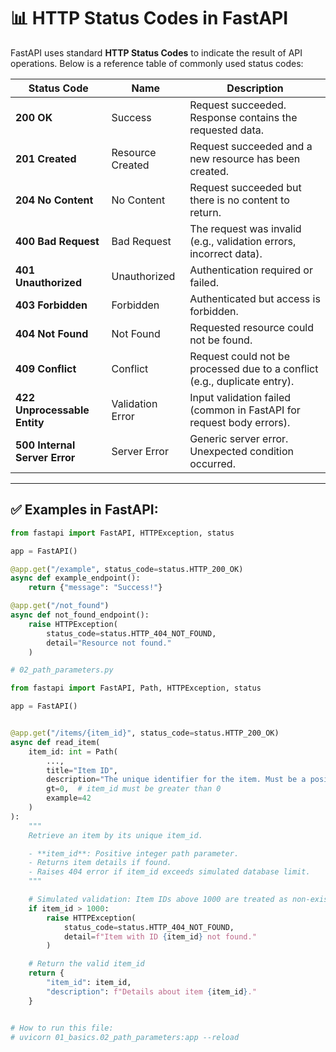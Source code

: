 # 📊 HTTP Status Codes in FastAPI

FastAPI uses standard **HTTP Status Codes** to indicate the result of API operations. Below is a reference table of commonly used status codes:

| Status Code | Name                  | Description                                                       |
|-------------|-----------------------|-------------------------------------------------------------------|
| **200 OK**  | Success               | Request succeeded. Response contains the requested data.          |
| **201 Created** | Resource Created  | Request succeeded and a new resource has been created.            |
| **204 No Content** | No Content     | Request succeeded but there is no content to return.              |
| **400 Bad Request** | Bad Request   | The request was invalid (e.g., validation errors, incorrect data).|
| **401 Unauthorized** | Unauthorized | Authentication required or failed.                                |
| **403 Forbidden** | Forbidden       | Authenticated but access is forbidden.                            |
| **404 Not Found** | Not Found       | Requested resource could not be found.                            |
| **409 Conflict** | Conflict         | Request could not be processed due to a conflict (e.g., duplicate entry). |
| **422 Unprocessable Entity** | Validation Error | Input validation failed (common in FastAPI for request body errors). |
| **500 Internal Server Error** | Server Error | Generic server error. Unexpected condition occurred.              |

---

## ✅ Examples in FastAPI:

```python
from fastapi import FastAPI, HTTPException, status

app = FastAPI()

@app.get("/example", status_code=status.HTTP_200_OK)
async def example_endpoint():
    return {"message": "Success!"}

@app.get("/not_found")
async def not_found_endpoint():
    raise HTTPException(
        status_code=status.HTTP_404_NOT_FOUND,
        detail="Resource not found."
    )
```


```python
# 02_path_parameters.py

from fastapi import FastAPI, Path, HTTPException, status

app = FastAPI()


@app.get("/items/{item_id}", status_code=status.HTTP_200_OK)
async def read_item(
    item_id: int = Path(
        ...,
        title="Item ID",
        description="The unique identifier for the item. Must be a positive integer.",
        gt=0,  # item_id must be greater than 0
        example=42
    )
):
    """
    Retrieve an item by its unique item_id.

    - **item_id**: Positive integer path parameter.
    - Returns item details if found.
    - Raises 404 error if item_id exceeds simulated database limit.
    """

    # Simulated validation: Item IDs above 1000 are treated as non-existent
    if item_id > 1000:
        raise HTTPException(
            status_code=status.HTTP_404_NOT_FOUND,
            detail=f"Item with ID {item_id} not found."
        )

    # Return the valid item_id
    return {
        "item_id": item_id,
        "description": f"Details about item {item_id}."
    }


# How to run this file:
# uvicorn 01_basics.02_path_parameters:app --reload
```
